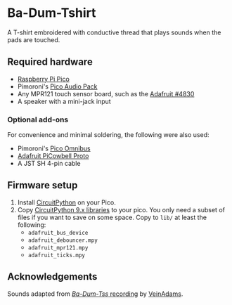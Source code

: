 # Ba-Dum-Tshirt

A T-shirt embroidered with conductive thread that plays sounds when the pads are touched.

## Required hardware

- [Raspberry Pi Pico](https://www.raspberrypi.com/products/raspberry-pi-pico/)
- Pimoroni's [Pico Audio Pack](https://pimoroni.com/audiopack)
- Any MPR121 touch sensor board, such as the [Adafruit #4830](https://www.adafruit.com/product/4830)
- A speaker with a mini-jack input

### Optional add-ons

For convenience and minimal soldering, the following were also used:
- Pimoroni's [Pico Omnibus](https://shop.pimoroni.com/products/pico-omnibus)
- [Adafruit PiCowbell Proto](https://www.adafruit.com/product/5200)
- A JST SH 4-pin cable

## Firmware setup

1. Install [CircuitPython](https://circuitpython.org/board/raspberry_pi_pico/) on your Pico.
2. Copy [CircuitPython 9.x libraries](https://github.com/adafruit/Adafruit_CircuitPython_Bundle/releases/tag/20250228) to your pico. You only need a subset of files if you want to save on some space. Copy to `lib/` at least the following:
    * `adafruit_bus_device`
    * `adafruit_debouncer.mpy`
    * `adafruit_mpr121.mpy`
    * `adafruit_ticks.mpy`

## Acknowledgements

Sounds adapted from [*Ba-Dum-Tss* recording](https://freesound.org/people/VeinAdams/sounds/713649/) by [VeinAdams](https://freesound.org/people/VeinAdams/).
